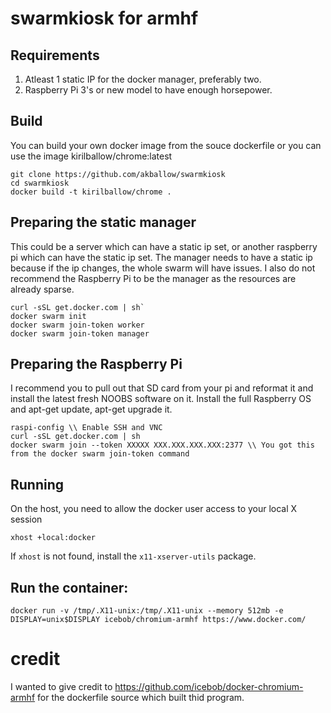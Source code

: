 # swarmkiosk for armhf

## Requirements
1. Atleast 1 static IP for the docker manager, preferably two.
2. Raspberry Pi 3's or new model to have enough horsepower.

## Build
You can build your own docker image from the souce dockerfile or you can use the image kirilballow/chrome:latest
```
git clone https://github.com/akballow/swarmkiosk
cd swarmkiosk
docker build -t kirilballow/chrome .
```

## Preparing the static manager
This could be a server which can have a static ip set, or another raspberry pi which can have the static ip set. 
The manager needs to have a static ip because if the ip changes, the whole swarm will have issues.
I also do not recommend the Raspberry Pi to be the manager as the resources are already sparse.
```
curl -sSL get.docker.com | sh`
docker swarm init
docker swarm join-token worker
docker swarm join-token manager
```


## Preparing the Raspberry Pi
I recommend you to pull out that SD card from your pi and reformat it and install the latest fresh NOOBS software on it.
Install the full Raspberry OS and apt-get update, apt-get upgrade it.
```
raspi-config \\ Enable SSH and VNC
curl -sSL get.docker.com | sh
docker swarm join --token XXXXX XXX.XXX.XXX.XXX:2377 \\ You got this from the docker swarm join-token command
```

## Running
On the host, you need to allow the docker user access to your local X session
```
xhost +local:docker
```
If `xhost` is not found, install the `x11-xserver-utils` package.

## Run the container:
```
docker run -v /tmp/.X11-unix:/tmp/.X11-unix --memory 512mb -e DISPLAY=unix$DISPLAY icebob/chromium-armhf https://www.docker.com/
```

# credit
I wanted to give credit to https://github.com/icebob/docker-chromium-armhf for the dockerfile source which built thid program.

